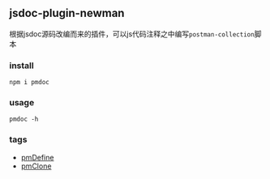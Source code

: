 ## jsdoc-plugin-newman
   根据jsdoc源码改编而来的插件，可以js代码注释之中编写`postman-collection`脚本
   
### install

	npm i pmdoc
	
### usage
	
	pmdoc -h
	
### tags

* [pmDefine](docs/pmDefine.md)
* [pmClone](docs/pmClone.md)
